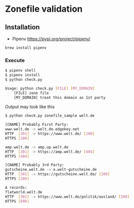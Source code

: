 # Zonefile validation

## Installation

* Pipenv https://pypi.org/project/pipenv/

```sh
brew install pipenv
```

### Execute

```sh
$ pipenv shell
$ pipenv install
$ python check.py

Usage: python check.py [FILE] [MY_DOMAIN]
    [FILE] zone file
    [MY_DOMAIN] treat this domain as 1st party
```

Output may look like this

```sh
$ python check.py zonefile_sample welt.de

[CNAME] Probably First Party:
www.welt.de -> welt.de.edgekey.net
HTTP  [301] -> https://www.welt.de/ [200]
HTTPS [200]

amp.welt.de -> amp.up.welt.de
HTTP  [301] -> https://amp.welt.de/ [404]
HTTPS [404]

[CNAME] Probably 3rd Party:
gutscheine.welt.de -> a.welt-gutscheine.de
HTTP  [301] -> https://gutscheine.welt.de/ [200]
HTTPS [200]

A records:
flatworld.welt.de
HTTP  [301] -> https://www.welt.de/politik/ausland/ [200]
HTTPS [ERR]
```
